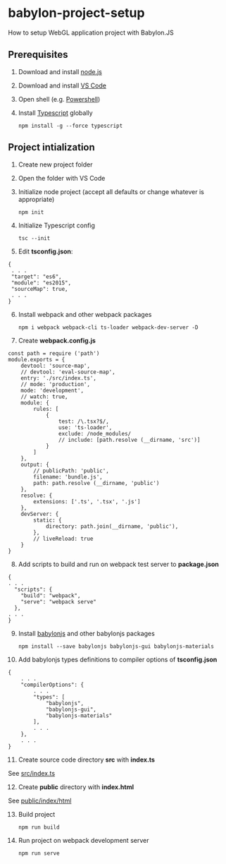 # babylon-project-setup
How to setup WebGL application project with Babylon.JS

## Prerequisites
1. Download and install [node.js](https://nodejs.org/en/download/)
2. Download and install [VS Code](https://code.visualstudio.com/download)
3. Open shell (e.g. [Powershell](https://learn.microsoft.com/en-us/powershell/))
4. Install [Typescript](https://www.typescriptlang.org/) globally

    `npm install -g --force typescript`

## Project intialization
1. Create new project folder
2. Open the folder with VS Code
3. Initialize node project (accept all defaults or change whatever is appropriate)

    `npm init`

4. Initialize Typescript config

    `tsc --init`
   
5. Edit **tsconfig.json**:

 ```
{
  . . .
  "target": "es6",
  "module": "es2015",
  "sourceMap": true,
  . . .
}
```

6. Install webpack and other webpack packages

    `npm i webpack webpack-cli ts-loader webpack-dev-server -D`
    
7. Create **webpack.config.js**

```
const path = require ('path')
module.exports = {
    devtool: 'source-map',
    // devtool: 'eval-source-map',
    entry: './src/index.ts',
    // mode: 'production',
    mode: 'development',
    // watch: true,
    module: {
        rules: [
            {
                test: /\.tsx?$/,
                use: 'ts-loader',
                exclude: /node_modules/
                // include: [path.resolve (__dirname, 'src')]
            }
        ]
    },
    output: {
        // publicPath: 'public',
        filename: 'bundle.js',
        path: path.resolve (__dirname, 'public')
    },
    resolve: {
        extensions: ['.ts', '.tsx', '.js']
    },
    devServer: {
        static: {
            directory: path.join(__dirname, 'public'),
        },
        // liveReload: true
    }
}
```

8. Add scripts to build and run on webpack test server to **package.json**

```
{
. . .
  "scripts": {
    "build": "webpack",
    "serve": "webpack serve"
  },
. . .
}
```

9. Install [babylonjs](https://doc.babylonjs.com/setup/frameworkPackages/npmSupport#installing-babylonjs) and other babylonjs packages

    `npm install --save babylonjs babylonjs-gui babylonjs-materials`
    
10. Add babylonjs types definitions to compiler options of **tsconfig.json**

```
{
    . . .
    "compilerOptions": {
        . . .
        "types": [
            "babylonjs",
            "babylonjs-gui",
            "babylonjs-materials"
        ],
        . . .
    },
    . . .
}
```

11. Create source code directory **src** with **index.ts**

See [src/index.ts](main/src/index.ts)

12. Create **public** directory with **index.html**

See [public/index/html](main/public/index.html)

13. Build project

    `npm run build`
    
14. Run project on webpack development server

    `npm run serve`

